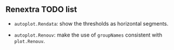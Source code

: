 
## Renextra TODO list

- `autoplot.Rendata`: show the thresholds as horizontal segments.

- `autoplot.Renouv`: make the use of `groupNames` consistent with
  `plot.Renouv`.
